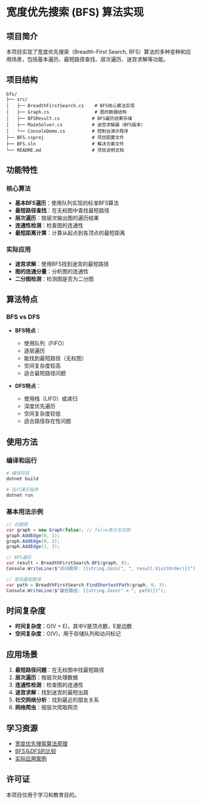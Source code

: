 # 宽度优先搜索 (BFS) 算法实现

## 项目简介

本项目实现了宽度优先搜索（Breadth-First Search, BFS）算法的多种变种和应用场景，包括基本遍历、最短路径查找、层次遍历、迷宫求解等功能。

## 项目结构

```
bfs/
├── src/
│   ├── BreadthFirstSearch.cs    # BFS核心算法实现
│   ├── Graph.cs                 # 图的数据结构
│   ├── BFSResult.cs            # BFS遍历结果存储
│   ├── MazeSolver.cs           # 迷宫求解器（BFS版本）
│   └── ConsoleDemo.cs          # 控制台演示程序
├── BFS.csproj                  # 项目配置文件
├── BFS.sln                     # 解决方案文件
└── README.md                   # 项目说明文档
```

## 功能特性

### 核心算法
- **基本BFS遍历**：使用队列实现的标准BFS算法
- **最短路径查找**：在无权图中查找最短路径
- **层次遍历**：按层次输出图的遍历结果
- **连通性检测**：检查图的连通性
- **最短距离计算**：计算从起点到各顶点的最短距离

### 实际应用
- **迷宫求解**：使用BFS找到迷宫的最短路径
- **图的连通分量**：分析图的连通性
- **二分图检测**：检测图是否为二分图

## 算法特点

### BFS vs DFS
- **BFS特点**：
  - 使用队列（FIFO）
  - 逐层遍历
  - 能找到最短路径（无权图）
  - 空间复杂度较高
  - 适合最短路径问题

- **DFS特点**：
  - 使用栈（LIFO）或递归
  - 深度优先遍历
  - 空间复杂度较低
  - 适合路径存在性问题

## 使用方法

### 编译和运行

```bash
# 编译项目
dotnet build

# 运行演示程序
dotnet run
```

### 基本用法示例

```csharp
// 创建图
var graph = new Graph(false); // false表示无向图
graph.AddEdge(0, 1);
graph.AddEdge(0, 2);
graph.AddEdge(1, 3);

// BFS遍历
var result = BreadthFirstSearch.BFS(graph, 0);
Console.WriteLine($"访问顺序: [{string.Join(", ", result.VisitOrder)}]");

// 查找最短路径
var path = BreadthFirstSearch.FindShortestPath(graph, 0, 3);
Console.WriteLine($"最短路径: [{string.Join(" → ", path)}]");
```

## 时间复杂度

- **时间复杂度**：O(V + E)，其中V是顶点数，E是边数
- **空间复杂度**：O(V)，用于存储队列和访问标记

## 应用场景

1. **最短路径问题**：在无权图中找最短路径
2. **层次遍历**：按层次处理数据
3. **连通性检测**：检查图的连通性
4. **迷宫求解**：找到迷宫的最短出路
5. **社交网络分析**：找到最近的朋友关系
6. **网络爬虫**：按层次爬取网页

## 学习资源

- [宽度优先搜索算法原理](docs/宽度优先搜索算法原理.md)
- [BFS与DFS的比较](docs/BFS与DFS比较.md)
- [实际应用案例](docs/应用案例.md)

## 许可证

本项目仅用于学习和教育目的。